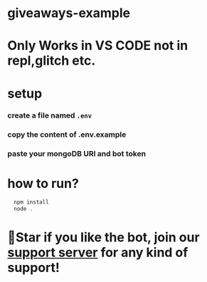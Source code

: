 # giveaways-example
# Only Works in VS CODE not in repl,glitch etc.

# setup
### create a file named `.env`
### copy the content of .env.example
### paste your mongoDB URI and bot token

# how to run?
```powershell
  npm install
  node .
```

# 🌟Star if you like the bot, join our [support server](https://dsc.gg/logistack) for any kind of support!

